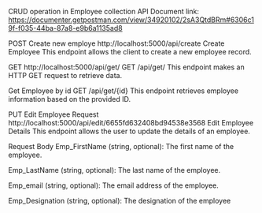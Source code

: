 
CRUD operation in Employee collection
API Document link: https://documenter.getpostman.com/view/34920102/2sA3QtdBRm#6306c19f-f035-44ba-87a8-e9b6a1135ad8

POST
Create new employe
http://localhost:5000/api/create
Create Employee
This endpoint allows the client to create a new employee record.

GET
http://localhost:5000/api/get/
GET /api/get/
This endpoint makes an HTTP GET request to retrieve data.


Get Employee by id
GET /api/get/{id}
This endpoint retrieves employee information based on the provided ID.


PUT
Edit Employee Request
http://localhost:5000/api/edit/6655fd632408bd94538e3568
Edit Employee Details
This endpoint allows the user to update the details of an employee.

Request Body
Emp_FirstName (string, optional): The first name of the employee.

Emp_LastName (string, optional): The last name of the employee.

Emp_email (string, optional): The email address of the employee.

Emp_Designation (string, optional): The designation of the employee